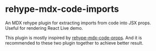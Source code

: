 # rehype-mdx-code-imports

An MDX rehype plugin for extracting imports from code into JSX props. Useful for rendering React Live demo.

This plugin is mostly inspired by [rehype-mdx-code-props](https://github.com/remcohaszing/rehype-mdx-code-props).
And it is recommended to these two plugin together to achieve better result.
